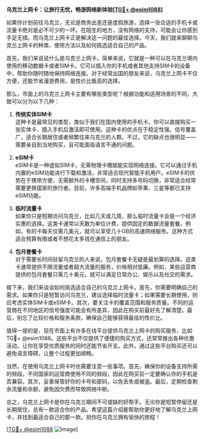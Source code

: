 **乌克兰上网卡：让旅行无忧，畅游网络新体验[[TG💪+ @esim1088](https://t.me/s/esim1088)]**

如果你计划前往乌克兰，无论是商务出差还是度假旅游，选择一张合适的手机卡或流量卡绝对是必不可少的一环。在陌生的地方，没有网络的支持，可能会让你感到手足无措。而乌克兰上网卡正是解决这一问题的最佳选择。今天，我们就来聊聊乌克兰上网卡的种类、使用方法以及如何挑选适合自己的产品。

首先，我们来说说什么是乌克兰上网卡。简单来说，它就是一种可以在乌克兰境内使用的移动数据卡或者SIM卡。它可以插入你的手机或者其他支持SIM卡的设备中，帮助你随时随地保持网络连接。对于经常出国的朋友来说，乌克兰上网卡不仅方便，还能节省漫游费用，是性价比极高的选择。

那么，市面上的乌克兰上网卡主要有哪些类型呢？根据功能和适用场景的不同，大致可以分为以下几种：

1. **传统实体SIM卡**  
   这种卡是最常见的类型，类似于我们在国内使用的手机卡。你可以直接购买一张实体卡，插入手机后激活即可使用。这种卡的优点在于稳定性强，信号覆盖广，适合长期居住或者频繁往来乌克兰的人群。不过，它的缺点也很明显——需要亲自到当地购买，且可能面临语言不通的问题。

2. **eSIM卡**  
   eSIM卡是一种虚拟SIM卡，无需物理卡槽就能实现网络连接。它可以通过手机内置的eSIM功能进行下载和激活，非常适合现代智能手机用户。eSIM卡的优势在于携带方便，无需额外的卡槽空间，同时支持多号码切换，非常适合经常需要更换国家的旅行者。目前，许多高端手机品牌如苹果、三星等都已支持eSIM功能。

3. **临时流量卡**  
   如果你只是短期访问乌克兰，比如几天或几周，那么临时流量卡会是一个经济实惠的选择。这类卡通常以天数为单位计费，提供固定的数据流量套餐。例如，有的卡每天仅需几美元，就可以享受几十GB的高速网络服务。这种方式适合预算有限或者不想花太多钱在通信上的朋友。

4. **包月套餐卡**  
   对于需要长时间驻留乌克兰的人来说，包月套餐卡无疑是最划算的选择。这类卡通常提供不限流量或者超大流量的服务，价格相对低廉。例如，某些运营商提供的包月套餐只需几十美元，就可以满足日常办公、娱乐以及社交的需求。

接下来，我们来谈谈如何挑选适合自己的乌克兰上网卡。首先，你需要明确自己的需求。如果你只是短暂访问乌克兰，建议选择临时流量卡；如果需要长期使用，则应考虑实体SIM卡或eSIM卡。其次，要关注卡的覆盖范围和服务质量。不同的运营商在不同地区的信号强度可能会有所差异，因此在购买前最好先了解清楚。最后，别忘了比较价格和服务条款，确保自己能够获得最佳的性价比。

值得一提的是，现在市面上有许多在线平台提供乌克兰上网卡的购买服务，比如TG💪+ @esim1088。这些平台不仅提供了便捷的购买方式，还常常推出各种优惠活动，让你在享受优质服务的同时还能节省开支。此外，通过这些平台购买还可以避免语言障碍，让整个过程更加顺畅。

当然，在使用乌克兰上网卡时也需要注意一些事项。首先，确保你的设备支持所需的频段。不同国家的运营商使用不同的频段，因此在购买前一定要确认你的手机是否兼容。其次，妥善保管好你的卡号和密码，以免丢失或被盗。最后，定期检查剩余流量和余额，避免因欠费而导致网络中断。

总之，乌克兰上网卡是你在乌克兰期间不可或缺的好帮手。无论你是短暂停留还是长期居住，总有一款适合你的产品。希望这篇介绍能帮助你更好地了解乌克兰上网卡，并找到最适合自己的那一款。祝你在乌克兰拥有愉快的旅程！

[[TG💪+ @esim1088](https://t.me/s/esim1088) ![Image](https://i.postimg.cc/4NQfJmqS/Snipaste-2025-05-13-00-14-12.png)]